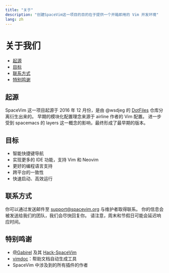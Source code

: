 ```yaml
---
title: "关于"
description: "创建SpaceVim这一项目的目的在于提供一个开箱即用的 Vim 开发环境"
lang: zh
---
```


# 关于我们

<!-- vim-markdown-toc GFM -->

- [起源](#起源)
- [目标](#目标)
- [联系方式](#联系方式)
- [特别鸣谢](#特别鸣谢)

<!-- vim-markdown-toc -->

## 起源

SpaceVim 这一项目起源于 2016 年 12 月份，是由 @wsdjeg 的 [DotFiles](https://github.com/wsdjeg/DotFiles) 仓库分离衍生出来的。
早期的模块化配置理念来源于 airline 作者的 Vim 配置。
进一步受到 spacemacs 的 layers 这一概念的影响，最终形成了最早期的版本。

## 目标

- 智能快捷键导航
- 实现更多的 IDE 功能，支持 Vim 和 Neovim
- 更好的编程语言支持
- 跨平台的一致性
- 快速启动、高效运行

## 联系方式

你可以通过发送邮件至 [support@spacevim.org](mailto:support@spacevim.org) 与维护者取得联系。
你的信息会被发送给我们的团队，我们会尽快回复你。
请注意，周末和节假日可能会延迟响应时间。

## 特别鸣谢

- [@Gabirel](https://github.com/Gabirel) 及其 [Hack-SpaceVim](https://github.com/Gabirel/Hack-SpaceVim)
- [vimdoc](https://github.com/google/vimdoc)：帮助文档自动生成工具
- SpaceVim 中涉及到的所有插件的作者
